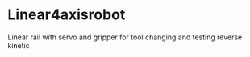 # Linear4axisrobot
Linear rail with servo and gripper for tool changing and testing reverse kinetic
